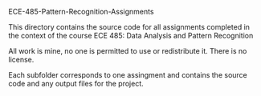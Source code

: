 ECE-485-Pattern-Recognition-Assignments

This directory contains the source code for all assignments completed in the context of the course ECE 485: Data Analysis and Pattern Recognition

All work is mine, no one is permitted to use or redistribute it. There is no license.

Each subfolder corresponds to one assingment and contains the source code and any output files for the project.